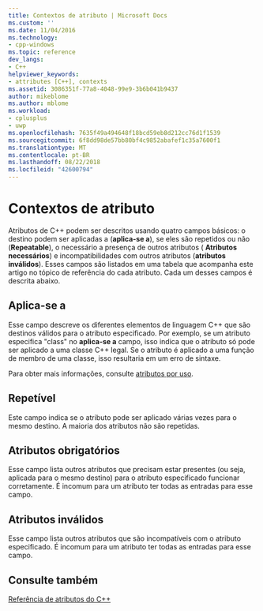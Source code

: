 ```yaml
---
title: Contextos de atributo | Microsoft Docs
ms.custom: ''
ms.date: 11/04/2016
ms.technology:
- cpp-windows
ms.topic: reference
dev_langs:
- C++
helpviewer_keywords:
- attributes [C++], contexts
ms.assetid: 3086351f-77a8-4048-99e9-3b6b041b9437
author: mikeblome
ms.author: mblome
ms.workload:
- cplusplus
- uwp
ms.openlocfilehash: 7635f49a494648f18bcd59eb8d212cc76d1f1539
ms.sourcegitcommit: 6f8dd98de57bb80bf4c9852abafef1c35a7600f1
ms.translationtype: MT
ms.contentlocale: pt-BR
ms.lasthandoff: 08/22/2018
ms.locfileid: "42600794"
---
```

# <a name="attribute-contexts"></a>Contextos de atributo
Atributos de C++ podem ser descritos usando quatro campos básicos: o destino podem ser aplicadas a (**aplica-se a**), se eles são repetidos ou não (**Repeatable**), o necessário a presença de outros atributos ( **Atributos necessários**) e incompatibilidades com outros atributos (**atributos inválidos**). Esses campos são listados em uma tabela que acompanha este artigo no tópico de referência do cada atributo. Cada um desses campos é descrita abaixo.
  
## <a name="applies-to"></a>Aplica-se a
 Esse campo descreve os diferentes elementos de linguagem C++ que são destinos válidos para o atributo especificado. Por exemplo, se um atributo especifica "class" no **aplica-se a** campo, isso indica que o atributo só pode ser aplicado a uma classe C++ legal. Se o atributo é aplicado a uma função de membro de uma classe, isso resultaria em um erro de sintaxe.
  
 Para obter mais informações, consulte [atributos por uso](../windows/attributes-by-usage.md).
  
## <a name="repeatable"></a>Repetível
 Este campo indica se o atributo pode ser aplicado várias vezes para o mesmo destino. A maioria dos atributos não são repetidas.
  
## <a name="required-attributes"></a>Atributos obrigatórios
 Esse campo lista outros atributos que precisam estar presentes (ou seja, aplicada para o mesmo destino) para o atributo especificado funcionar corretamente. É incomum para um atributo ter todas as entradas para esse campo.
  
## <a name="invalid-attributes"></a>Atributos inválidos
 Esse campo lista outros atributos que são incompatíveis com o atributo especificado. É incomum para um atributo ter todas as entradas para esse campo.
  
## <a name="see-also"></a>Consulte também
 [Referência de atributos do C++](../windows/cpp-attributes-reference.md)
